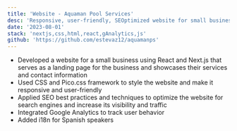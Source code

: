 ```yaml
---
title: 'Website - Aquaman Pool Services'
desc: 'Responsive, user-friendly, SEOptimized website for small business using Next.js'
date: '2023-08-01'
stack: 'nextjs,css,html,react,gAnalytics,js'
github: 'https://github.com/estevaz12/aquamanps'
---
```


- Developed a website for a small business using React and Next.js that serves as a landing page for the business and showcases their services and contact information
- Used CSS and Pico.css framework to style the website and make it responsive and user-friendly
- Applied SEO best practices and techniques to optimize the website for search engines and increase its visibility and traffic
- Integrated Google Analytics to track user behavior
- Added i18n for Spanish speakers
